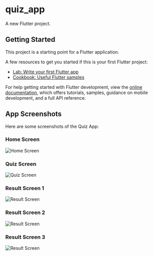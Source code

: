 # quiz_app

A new Flutter project.

## Getting Started

This project is a starting point for a Flutter application.

A few resources to get you started if this is your first Flutter project:

- [Lab: Write your first Flutter app](https://docs.flutter.dev/get-started/codelab)
- [Cookbook: Useful Flutter samples](https://docs.flutter.dev/cookbook)

For help getting started with Flutter development, view the
[online documentation](https://docs.flutter.dev/), which offers tutorials,
samples, guidance on mobile development, and a full API reference.

## App Screenshots

Here are some screenshots of the Quiz App:

### Home Screen
![Home Screen](images/ezz.jpg)

### Quiz Screen
![Quiz Screen](images/ezz2.jpg)

### Result Screen 1
![Result Screen](images/ezz3.jpg)

### Result Screen 2
![Result Screen](images/ezz4.jpg)

### Result Screen 3
![Result Screen](images/ezz5.jpg)
